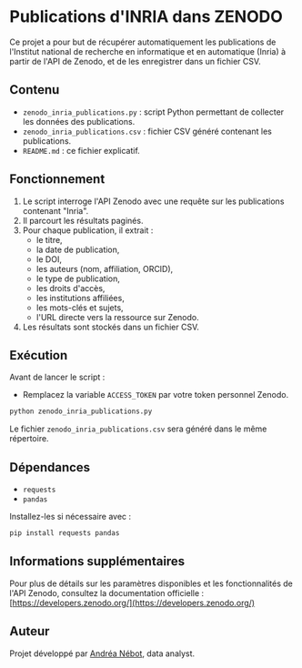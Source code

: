 # Publications d'INRIA dans ZENODO

Ce projet a pour but de récupérer automatiquement les publications de l'Institut national de recherche en informatique et en automatique (Inria) à partir de l'API de Zenodo, et de les enregistrer dans un fichier CSV.

## Contenu

- `zenodo_inria_publications.py` : script Python permettant de collecter les données des publications.
- `zenodo_inria_publications.csv` : fichier CSV généré contenant les publications.
- `README.md` : ce fichier explicatif.

## Fonctionnement

1. Le script interroge l'API Zenodo avec une requête sur les publications contenant "Inria".
2. Il parcourt les résultats paginés.
3. Pour chaque publication, il extrait :
   - le titre,
   - la date de publication,
   - le DOI,
   - les auteurs (nom, affiliation, ORCID),
   - le type de publication,
   - les droits d'accès,
   - les institutions affiliées,
   - les mots-clés et sujets,
   - l'URL directe vers la ressource sur Zenodo.
4. Les résultats sont stockés dans un fichier CSV.

## Exécution

Avant de lancer le script :
- Remplacez la variable `ACCESS_TOKEN` par votre token personnel Zenodo.

```bash
python zenodo_inria_publications.py
```

Le fichier `zenodo_inria_publications.csv` sera généré dans le même répertoire.

## Dépendances

- `requests`
- `pandas`

Installez-les si nécessaire avec :

```bash
pip install requests pandas
```

## Informations supplémentaires

Pour plus de détails sur les paramètres disponibles et les fonctionnalités de l'API Zenodo, consultez la documentation officielle : [https://developers.zenodo.org/](https://developers.zenodo.org/)

## Auteur

Projet développé par [Andréa Nébot](https://github.com/steffynebot), data analyst.

